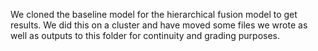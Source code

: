 We cloned the baseline model for the hierarchical fusion model to get results. We did this on a cluster and have moved some files we wrote as well as outputs to this folder for continuity and grading purposes.
